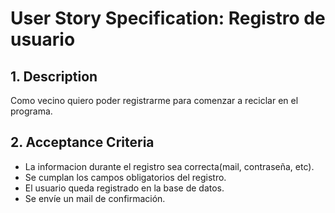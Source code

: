 # User Story Specification: Registro de usuario

## 1.	Description
Como vecino quiero poder registrarme para comenzar a reciclar en el programa.
## 2.	Acceptance Criteria

- La informacion durante el registro sea correcta(mail, contraseña, etc). 
- Se cumplan los campos obligatorios del registro. 
- El usuario queda registrado en la base de datos. 
- Se envíe un mail de confirmación.
